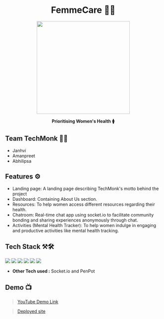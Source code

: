 <div align="center">
<h1> FemmeCare 💅👸 </h1>  

<img height="300" src="https://user-images.githubusercontent.com/80174214/211193256-39bdaed6-b0c2-4efb-8fb0-e5745b15f11d.png">
</div>

<b><p align="center"> Prioritising Women's Health 🚺
</p></b>

<div>


## Team TechMonk 👭👭

- Janhvi
- Amanpreet
- Abhilipsa

## Features ⚙️

- Landing page: A landing page describing TechMonk's motto behind the project
- Dashboard: Containing About Us section.
- Resources: To help women access different resources regarding their health.
- Chatroom: Real-time chat app using socket.io to facilitate community bonding and sharing experiences anonymously through chat.
- Activities (Mental Health Tracker): To help women indulge in engaging and productive activities like mental health tracking.

## Tech Stack ⚒️🛠️

<img src="https://img.shields.io/badge/HTML-239120?style=for-the-badge&logo=html5&logoColor=white" />
<img src="https://img.shields.io/badge/Tailwind_CSS-38B2AC?style=for-the-badge&logo=tailwind-css&logoColor=white" />
<img src="https://img.shields.io/badge/React-20232A?style=for-the-badge&logo=react&logoColor=61DAFB" />
<img src="https://img.shields.io/badge/Express.js-404D59?style=for-the-badge" />
<img src="https://img.shields.io/badge/Canva-%2300C4CC.svg?&style=for-the-badge&logo=Canva&logoColor=white" />
<img src="https://img.shields.io/badge/Figma-F24E1E?style=for-the-badge&logo=figma&logoColor=white" />

- **Other Tech used :** Socket.io and PenPot

## Demo 📺

> [YouTube Demo Link](https://youtu.be/DqbncHhNFeo)


> [Deployed site](https://tech-monk-femmcare.vercel.app/)
  </div>
